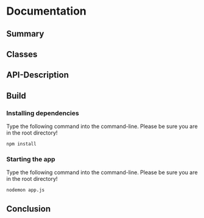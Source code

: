 # Documentation

## Summary

## Classes

## API-Description

## Build

### Installing dependencies
Type the following command into the command-line. Please be sure you are in the root directory!

`npm install`

### Starting the app
Type the following command into the command-line. Please be sure you are in the root directory!

`nodemon app.js`

## Conclusion
